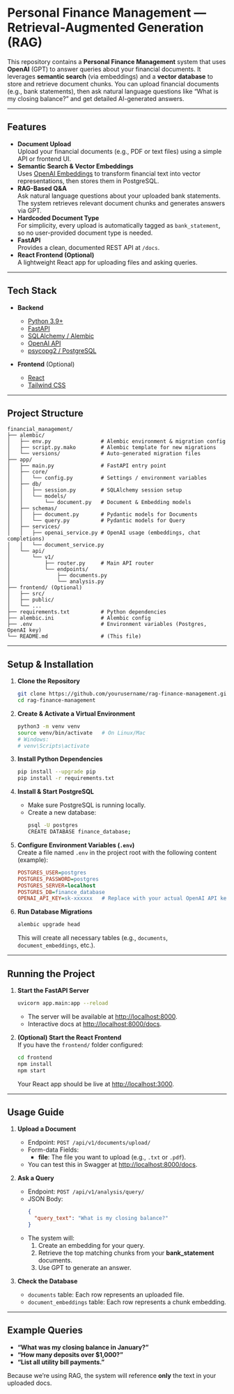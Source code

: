 
# Personal Finance Management — Retrieval-Augmented Generation (RAG)

This repository contains a **Personal Finance Management** system that uses **OpenAI** (GPT) to answer queries about your financial documents. It leverages **semantic search** (via embeddings) and a **vector database** to store and retrieve document chunks. You can upload financial documents (e.g., bank statements), then ask natural language questions like “What is my closing balance?” and get detailed AI-generated answers.

---

## Features

- **Document Upload**  
  Upload your financial documents (e.g., PDF or text files) using a simple API or frontend UI.  
- **Semantic Search & Vector Embeddings**  
  Uses [OpenAI Embeddings](https://platform.openai.com/docs/guides/embeddings) to transform financial text into vector representations, then stores them in PostgreSQL.  
- **RAG-Based Q&A**  
  Ask natural language questions about your uploaded bank statements. The system retrieves relevant document chunks and generates answers via GPT.  
- **Hardcoded Document Type**  
  For simplicity, every upload is automatically tagged as `bank_statement`, so no user-provided document type is needed.  
- **FastAPI**  
  Provides a clean, documented REST API at `/docs`.  
- **React Frontend (Optional)**  
  A lightweight React app for uploading files and asking queries.

---

## Tech Stack

- **Backend**  
  - [Python 3.9+](https://www.python.org/)  
  - [FastAPI](https://fastapi.tiangolo.com/)  
  - [SQLAlchemy / Alembic](https://www.sqlalchemy.org/)  
  - [OpenAI API](https://platform.openai.com/)  
  - [psycopg2 / PostgreSQL](https://www.postgresql.org/)  

- **Frontend** (Optional)
  - [React](https://reactjs.org/)  
  - [Tailwind CSS](https://tailwindcss.com/)  

---

## Project Structure

```
financial_management/
├── alembic/
│   ├── env.py                # Alembic environment & migration config
│   ├── script.py.mako        # Alembic template for new migrations
│   └── versions/             # Auto-generated migration files
├── app/
│   ├── main.py               # FastAPI entry point
│   ├── core/
│   │   └── config.py         # Settings / environment variables
│   ├── db/
│   │   ├── session.py        # SQLAlchemy session setup
│   │   └── models/
│   │       └── document.py   # Document & Embedding models
│   ├── schemas/
│   │   ├── document.py       # Pydantic models for Documents
│   │   └── query.py          # Pydantic models for Query
│   ├── services/
│   │   ├── openai_service.py # OpenAI usage (embeddings, chat completions)
│   │   └── document_service.py
│   └── api/
│       └── v1/
│           ├── router.py     # Main API router
│           └── endpoints/
│               ├── documents.py
│               └── analysis.py
├── frontend/ (Optional)
│   ├── src/
│   ├── public/
│   └── ...
├── requirements.txt          # Python dependencies
├── alembic.ini               # Alembic config
├── .env                      # Environment variables (Postgres, OpenAI key)
└── README.md                 # (This file)
```

---

## Setup & Installation

1. **Clone the Repository**  
   ```bash
   git clone https://github.com/yourusername/rag-finance-management.git
   cd rag-finance-management
   ```

2. **Create & Activate a Virtual Environment**  
   ```bash
   python3 -m venv venv
   source venv/bin/activate   # On Linux/Mac
   # Windows:
   # venv\Scripts\activate
   ```

3. **Install Python Dependencies**  
   ```bash
   pip install --upgrade pip
   pip install -r requirements.txt
   ```

4. **Install & Start PostgreSQL**  
   - Make sure PostgreSQL is running locally.  
   - Create a new database:  
     ```bash
     psql -U postgres
     CREATE DATABASE finance_database;
     ```

5. **Configure Environment Variables (`.env`)**  
   Create a file named `.env` in the project root with the following content (example):
   ```ini
   POSTGRES_USER=postgres
   POSTGRES_PASSWORD=postgres
   POSTGRES_SERVER=localhost
   POSTGRES_DB=finance_database
   OPENAI_API_KEY=sk-xxxxxx   # Replace with your actual OpenAI API key
   ```

6. **Run Database Migrations**  
   ```bash
   alembic upgrade head
   ```
   This will create all necessary tables (e.g., `documents`, `document_embeddings`, etc.).

---

## Running the Project

1. **Start the FastAPI Server**  
   ```bash
   uvicorn app.main:app --reload
   ```
   - The server will be available at [http://localhost:8000](http://localhost:8000).  
   - Interactive docs at [http://localhost:8000/docs](http://localhost:8000/docs).

2. **(Optional) Start the React Frontend**  
   If you have the `frontend/` folder configured:
   ```bash
   cd frontend
   npm install
   npm start
   ```
   Your React app should be live at [http://localhost:3000](http://localhost:3000).

---

## Usage Guide

1. **Upload a Document**  
   - Endpoint: `POST /api/v1/documents/upload/`  
   - Form-data Fields:
     - **file**: The file you want to upload (e.g., `.txt` or `.pdf`).    
   - You can test this in Swagger at [http://localhost:8000/docs](http://localhost:8000/docs).

2. **Ask a Query**  
   - Endpoint: `POST /api/v1/analysis/query/`  
   - JSON Body:
     ```json
     {
       "query_text": "What is my closing balance?"
     }
     ```
   - The system will:
     1. Create an embedding for your query.  
     2. Retrieve the top matching chunks from your **bank_statement** documents.  
     3. Use GPT to generate an answer.  

3. **Check the Database**  
   - `documents` table: Each row represents an uploaded file.  
   - `document_embeddings` table: Each row represents a chunk embedding.

---

## Example Queries

- **“What was my closing balance in January?”**  
- **“How many deposits over \$1,000?”**  
- **“List all utility bill payments.”**

Because we’re using RAG, the system will reference **only** the text in your uploaded docs.

